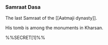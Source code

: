 ### Samraat Dasa

The last Samraat of the [[Aatmaji dynasty]]. 

His tomb is among the monuments in Kharsan. 

%%SECRET[1]%%
